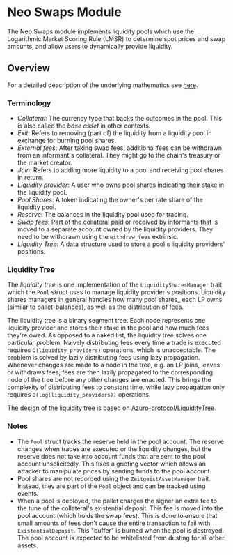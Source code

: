 # Neo Swaps Module

The Neo Swaps module implements liquidity pools which use the Logarithmic Market
Scoring Rule (LMSR) to determine spot prices and swap amounts, and allow users
to dynamically provide liquidity.

## Overview

For a detailed description of the underlying mathematics see [here][docslink].

### Terminology

- _Collateral_: The currency type that backs the outcomes in the pool. This is
  also called the _base asset_ in other contexts.
- _Exit_: Refers to removing (part of) the liquidity from a liquidity pool in
  exchange for burning pool shares.
- _External fees_: After taking swap fees, additional fees can be withdrawn from
  an informant's collateral. They might go to the chain's treasury or the market
  creator.
- _Join_: Refers to adding more liquidity to a pool and receiving pool shares in
  return.
- _Liquidity provider_: A user who owns pool shares indicating their stake in
  the liquidity pool.
- _Pool Shares_: A token indicating the owner's per rate share of the liquidity
  pool.
- _Reserve_: The balances in the liquidity pool used for trading.
- _Swap fees_: Part of the collateral paid or received by informants that is
  moved to a separate account owned by the liquidity providers. They need to be
  withdrawn using the `withdraw_fees` extrinsic.
- _Liquidity Tree_: A data structure used to store a pool's liquidity providers'
  positions.

### Liquidity Tree

The _liquidity tree_ is one implementation of the `LiquiditySharesManager` trait
which the `Pool` struct uses to manage liquidity provider's positions. Liquidity
shares managers in general handles how many pool shares\_ each LP owns (similar
to pallet-balances), as well as the distribution of fees.

The liquidity tree is a binary segment tree. Each node represents one liquidity
provider and stores their stake in the pool and how much fees they're owed. As
opposed to a naked list, the liquidity tree solves one particular problem:
Naively distributing fees every time a trade is executed requires
`O(liquidity_providers)` operations, which is unacceptable. The problem is
solved by lazily distributing fees using lazy propagation. Whenever changes are
made to a node in the tree, e.g. an LP joins, leaves or withdraws fees, fees are
then lazily propagated to the corresponding node of the tree before any other
changes are enacted. This brings the complexity of distributing fees to constant
time, while lazy propagation only requires `O(log(liquidity_providers))`
operations.

The design of the liquidity tree is based on
[Azuro-protocol/LiquidityTree](https://github.com/Azuro-protocol/LiquidityTree).

### Notes

- The `Pool` struct tracks the reserve held in the pool account. The reserve
  changes when trades are executed or the liquidity changes, but the reserve
  does not take into account funds that are sent to the pool account
  unsolicitedly. This fixes a griefing vector which allows an attacker to
  manipulate prices by sending funds to the pool account.
- Pool shares are not recorded using the `ZeitgeistAssetManager` trait. Instead,
  they are part of the `Pool` object and can be tracked using events.
- When a pool is deployed, the pallet charges the signer an extra fee to the
  tune of the collateral's existential deposit. This fee is moved into the pool
  account (which holds the swap fees). This is done to ensure that small amounts
  of fees don't cause the entire transaction to fail with `ExistentialDeposit`.
  This "buffer" is burned when the pool is destroyed. The pool account is
  expected to be whitelisted from dusting for all other assets.

[docslink]: ./docs/docs.pdf
